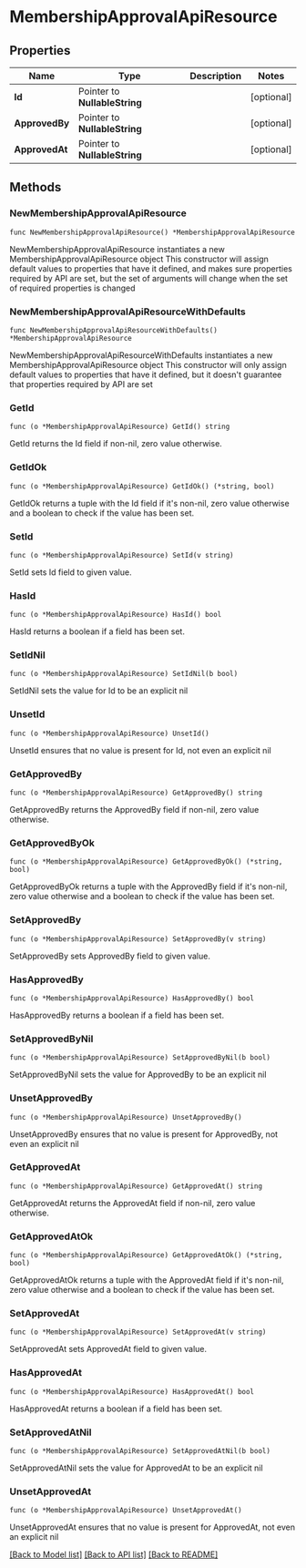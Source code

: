 # MembershipApprovalApiResource

## Properties

Name | Type | Description | Notes
------------ | ------------- | ------------- | -------------
**Id** | Pointer to **NullableString** |  | [optional] 
**ApprovedBy** | Pointer to **NullableString** |  | [optional] 
**ApprovedAt** | Pointer to **NullableString** |  | [optional] 

## Methods

### NewMembershipApprovalApiResource

`func NewMembershipApprovalApiResource() *MembershipApprovalApiResource`

NewMembershipApprovalApiResource instantiates a new MembershipApprovalApiResource object
This constructor will assign default values to properties that have it defined,
and makes sure properties required by API are set, but the set of arguments
will change when the set of required properties is changed

### NewMembershipApprovalApiResourceWithDefaults

`func NewMembershipApprovalApiResourceWithDefaults() *MembershipApprovalApiResource`

NewMembershipApprovalApiResourceWithDefaults instantiates a new MembershipApprovalApiResource object
This constructor will only assign default values to properties that have it defined,
but it doesn't guarantee that properties required by API are set

### GetId

`func (o *MembershipApprovalApiResource) GetId() string`

GetId returns the Id field if non-nil, zero value otherwise.

### GetIdOk

`func (o *MembershipApprovalApiResource) GetIdOk() (*string, bool)`

GetIdOk returns a tuple with the Id field if it's non-nil, zero value otherwise
and a boolean to check if the value has been set.

### SetId

`func (o *MembershipApprovalApiResource) SetId(v string)`

SetId sets Id field to given value.

### HasId

`func (o *MembershipApprovalApiResource) HasId() bool`

HasId returns a boolean if a field has been set.

### SetIdNil

`func (o *MembershipApprovalApiResource) SetIdNil(b bool)`

 SetIdNil sets the value for Id to be an explicit nil

### UnsetId
`func (o *MembershipApprovalApiResource) UnsetId()`

UnsetId ensures that no value is present for Id, not even an explicit nil
### GetApprovedBy

`func (o *MembershipApprovalApiResource) GetApprovedBy() string`

GetApprovedBy returns the ApprovedBy field if non-nil, zero value otherwise.

### GetApprovedByOk

`func (o *MembershipApprovalApiResource) GetApprovedByOk() (*string, bool)`

GetApprovedByOk returns a tuple with the ApprovedBy field if it's non-nil, zero value otherwise
and a boolean to check if the value has been set.

### SetApprovedBy

`func (o *MembershipApprovalApiResource) SetApprovedBy(v string)`

SetApprovedBy sets ApprovedBy field to given value.

### HasApprovedBy

`func (o *MembershipApprovalApiResource) HasApprovedBy() bool`

HasApprovedBy returns a boolean if a field has been set.

### SetApprovedByNil

`func (o *MembershipApprovalApiResource) SetApprovedByNil(b bool)`

 SetApprovedByNil sets the value for ApprovedBy to be an explicit nil

### UnsetApprovedBy
`func (o *MembershipApprovalApiResource) UnsetApprovedBy()`

UnsetApprovedBy ensures that no value is present for ApprovedBy, not even an explicit nil
### GetApprovedAt

`func (o *MembershipApprovalApiResource) GetApprovedAt() string`

GetApprovedAt returns the ApprovedAt field if non-nil, zero value otherwise.

### GetApprovedAtOk

`func (o *MembershipApprovalApiResource) GetApprovedAtOk() (*string, bool)`

GetApprovedAtOk returns a tuple with the ApprovedAt field if it's non-nil, zero value otherwise
and a boolean to check if the value has been set.

### SetApprovedAt

`func (o *MembershipApprovalApiResource) SetApprovedAt(v string)`

SetApprovedAt sets ApprovedAt field to given value.

### HasApprovedAt

`func (o *MembershipApprovalApiResource) HasApprovedAt() bool`

HasApprovedAt returns a boolean if a field has been set.

### SetApprovedAtNil

`func (o *MembershipApprovalApiResource) SetApprovedAtNil(b bool)`

 SetApprovedAtNil sets the value for ApprovedAt to be an explicit nil

### UnsetApprovedAt
`func (o *MembershipApprovalApiResource) UnsetApprovedAt()`

UnsetApprovedAt ensures that no value is present for ApprovedAt, not even an explicit nil

[[Back to Model list]](../README.md#documentation-for-models) [[Back to API list]](../README.md#documentation-for-api-endpoints) [[Back to README]](../README.md)


